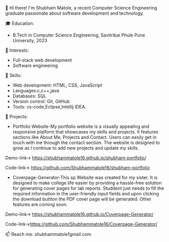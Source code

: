👋 Hi there! I'm Shubham Matole, a recent Computer Science Engineering graduate passionate about software development and technology.

🎓 Education:

-  B.Tech in Computer Science Engineering, Savitribai Phule Pune University, 2023
  
💼 Interests:

-  Full-stack web development
-  Software engineering

🚀 Skills:

-  Web development: HTML, CSS, JavaScript
-  Languages:c,c++,java
-  Databases: SQL
-  Version control: Git, GitHub
-  Tools: vs-code,Eclipse,Intellij IDEA.
  
🌟 Projects:

- Portfolio Website-My portfolio website is a visually appealing and responsive platform that showcases my skills and projects. It features sections like About Me, Projects and Contact. Users can easily get in touch with me through the contact section. The website is designed to grow as I continue to add new projects and update my skills.
  
Demo-link-> https://shubhammatole16.github.io/shubham-portfolio/

Code-link-> https://github.com/Shubhammatole16/shubham-portfolio

- Coverpage-Generator-This sp Website  was created for my sister. It is designed to make college life easier by providing a hassle-free solution for generating cover pages for lab reports. Studdent just needs to fill the required information in the user-friendly input fields and upon clicking the download buttton the PDF cover page will be generated. Other features are coming soon.

Demo-link-> https://shubhammatole16.github.io/Coverpage-Generator/

Code-link->https://github.com/Shubhammatole16/Coverpage-Generator/

📫 Reach me: shubhammatole1gmail.com
